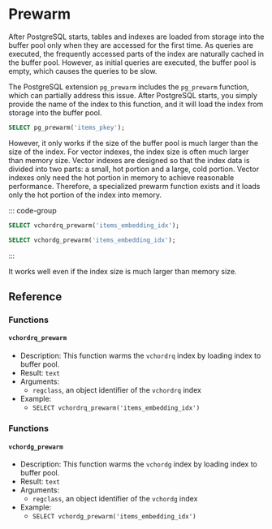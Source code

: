 # Prewarm

After PostgreSQL starts, tables and indexes are loaded from storage into the buffer pool only when they are accessed for the first time. As queries are executed, the frequently accessed parts of the index are naturally cached in the buffer pool. However, as initial queries are executed, the buffer pool is empty, which causes the queries to be slow.

The PostgreSQL extension `pg_prewarm` includes the `pg_prewarm` function, which can partially address this issue. After PostgreSQL starts, you simply provide the name of the index to this function, and it will load the index from storage into the buffer pool.

```sql
SELECT pg_prewarm('items_pkey');
```

However, it only works if the size of the buffer pool is much larger than the size of the index. For vector indexes, the index size is often much larger than memory size. Vector indexes are designed so that the index data is divided into two parts: a small, hot portion and a large, cold portion. Vector indexes only need the hot portion in memory to achieve reasonable performance. Therefore, a specialized prewarm function exists and it loads only the hot portion of the index into memory.

::: code-group

```sql [vchordrq]
SELECT vchordrq_prewarm('items_embedding_idx');
```

```sql [vchordg <badge type="tip" text="since v0.5.0" />]
SELECT vchordg_prewarm('items_embedding_idx');
```

:::

It works well even if the index size is much larger than memory size.

## Reference

### Functions <badge type="info" text="vchordrq" />

#### `vchordrq_prewarm`

- Description: This function warms the `vchordrq` index by loading index to buffer pool.
- Result: `text`
- Arguments:
    - `regclass`, an object identifier of the `vchordrq` index
- Example:
    - `SELECT vchordrq_prewarm('items_embedding_idx')`

### Functions <badge type="info" text="vchordg" />

#### `vchordg_prewarm` <badge type="tip" text="since v0.5.0" />

- Description: This function warms the `vchordg` index by loading index to buffer pool.
- Result: `text`
- Arguments:
    - `regclass`, an object identifier of the `vchordg` index
- Example:
    - `SELECT vchordg_prewarm('items_embedding_idx')`
